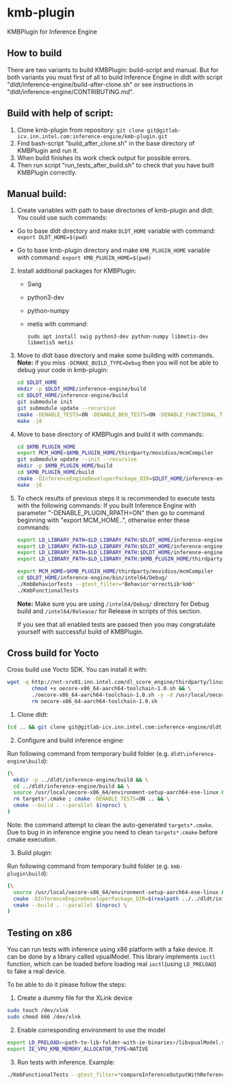 # kmb-plugin

KMBPlugin for Inference Engine


## How to build
There are two variants to build KMBPlugin: build-script and manual.
But for both variants you must first of all to build Inference Engine in dldt with
script "dldt/inference-engine/build-after-clone.sh" or see instructions in "dldt/inference-engine/CONTRIBUTING.md".

## Build with help of script:
1. Clone kmb-plugin from repository: `git clone git@gitlab-icv.inn.intel.com:inference-engine/kmb-plugin.git`
2. Find bash-script "build_after_clone.sh" in the base directory of KMBPlugin and run it.
3. When build finishes its work check output for possible errors.
4. Then run script "run_tests_after_build.sh" to check that you have built KMBPlugin correctly.

## Manual build:
1. Create variables with path to base directories of kmb-plugin and dldt:
You could use such commands:
- Go to base dldt directory and make `DLDT_HOME` variable with command:
  `export DLDT_HOME=$(pwd)`

- Go to base kmb-plugin directory and make `KMB_PLUGIN_HOME` variable with command:
  `export KMB_PLUGIN_HOME=$(pwd)`


2. Install additional packages for KMBPlugin:

   * Swig
   * python3-dev
   * python-numpy
   * metis
     with command:

     `sudo apt install swig python3-dev python-numpy libmetis-dev libmetis5 metis`

3. Move to dldt base directory and make some building with commands.
   **Note:**  if you miss `-DCMAKE_BUILD_TYPE=Debug` then you will not be able to debug your code in kmb-plugin:

   ```bash
   cd $DLDT_HOME
   mkdir -p $DLDT_HOME/inference-engine/build
   cd $DLDT_HOME/inference-engine/build
   git submodule init
   git submodule update --recursive
   cmake -DENABLE_TESTS=ON -DENABLE_BEH_TESTS=ON -DENABLE_FUNCTIONAL_TESTS=ON -DENABLE_PLUGIN_RPATH=ON -DCMAKE_BUILD_TYPE=Debug ..
   make -j8
   ```
4. Move to base directory of KMBPlugin and build it with commands:

   ```bash
   cd $KMB_PLUGIN_HOME
   export MCM_HOME=$KMB_PLUGIN_HOME/thirdparty/movidius/mcmCompiler
   git submodule update --init --recursive
   mkdir -p $KMB_PLUGIN_HOME/build
   cd $KMB_PLUGIN_HOME/build
   cmake -DInferenceEngineDeveloperPackage_DIR=$DLDT_HOME/inference-engine/build ..
   make -j8
   ```

5. To check results of previous steps it is recommended to execute tests with the following commands:
   If you built Inference Engine with parameter "-DENABLE_PLUGIN_RPATH=ON" then go to command beginning with "export MCM_HOME..", otherwise enter these commands:

   ```bash
   export LD_LIBRARY_PATH=$LD_LIBRARY_PATH:$DLDT_HOME/inference-engine/bin/intel64/Debug/lib
   export LD_LIBRARY_PATH=$LD_LIBRARY_PATH:$DLDT_HOME/inference-engine/temp/opencv_4.1.0_ubuntu18/lib
   export LD_LIBRARY_PATH=$LD_LIBRARY_PATH:$DLDT_HOME/inference-engine/temp/tbb/lib
   export LD_LIBRARY_PATH=$LD_LIBRARY_PATH:$KMB_PLUGIN_HOME/thirdparty/vsi_cmodel/vpusmm/x86_64
   ```

   ```bash
   export MCM_HOME=$KMB_PLUGIN_HOME/thirdparty/movidius/mcmCompiler
   cd $DLDT_HOME/inference-engine/bin/intel64/Debug/
   ./KmbBehaviorTests --gtest_filter=*Behavior*orrectLib*kmb*
   ./KmbFunctionalTests
   ```
   **Note:** Make sure you are using `/intel64/Debug/` directory for Debug build and `/intel64/Release/` for Release in scripts of this section.

   If you see that all enabled tests are passed then you may congratulate yourself with successful build of KMBPlugin.

## Cross build for Yocto

Cross build use Yocto SDK. You can install it with:

``` sh
wget -q http://nnt-srv01.inn.intel.com/dl_score_engine/thirdparty/linux/keembay/stable/ww28.5/oecore-x86_64-aarch64-toolchain-1.0.sh && \
        chmod +x oecore-x86_64-aarch64-toolchain-1.0.sh && \
        ./oecore-x86_64-aarch64-toolchain-1.0.sh -y -d /usr/local/oecore-x86_64 && \
        rm oecore-x86_64-aarch64-toolchain-1.0.sh
```
1. Clone dldt:

```sh
(cd .. && git clone git@gitlab-icv.inn.intel.com:inference-engine/dldt.git)
```

2. Configure and build inference engine:

Run following command from temporary build folder (e.g. `dldt\inference-engine\build`):

```sh
(\
  mkdir -p ../dldt/inference-engine/build && \
  cd ../dldt/inference-engine/build && \
  source /usr/local/oecore-x86_64/environment-setup-aarch64-ese-linux && \
  rm targets*.cmake ; cmake -DENABLE_TESTS=ON .. && \
  cmake --build . --parallel $(nproc) \
)
```

Note: the command attempt to clean the auto-generated `targets*.cmake`. Due to
bug in in inference engine you need to clean `targets*.cmake` before cmake
execution.

3. Build plugin:

Run following command from temporary build folder (e.g. `kmb-plugin\build`):

```sh
(\
  source /usr/local/oecore-x86_64/environment-setup-aarch64-ese-linux && \
  cmake -DInferenceEngineDeveloperPackage_DIR=$(realpath ../../dldt/inference-engine/build) .. &&\
  cmake --build . --parallel $(nproc) \
)
```

## Testing on x86

You can run tests with inference using x86 platform with a fake device.
It can be done by a library called vpualModel. This library implements `ioctl` function,
which can be loaded before loading real `ioctl`(using `LD_PRELOAD`) to fake
a real device.

To be able to do it please follow the steps:

1. Create a dummy file for the XLink device
```sh
sudo touch /dev/xlnk
sudo chmod 666 /dev/xlnk
```
2. Enable corresponding environment to use the model
 ```sh
export LD_PRELOAD=<path-to-lib-folder-with-ie-binaries>/libvpualModel.so
export IE_VPU_KMB_MEMORY_ALLOCATOR_TYPE=NATIVE
 ```
3. Run tests with inference. Example:
 ```sh
./KmbFunctionalTests --gtest_filter=*compareInferenceOutputWithReference*/0*
 ```
